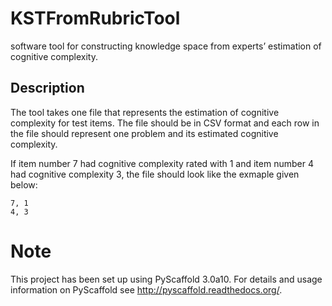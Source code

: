 # KSTFromRubricTool

software tool for constructing knowledge space from experts’ estimation of cognitive complexity.

## Description

The tool takes one file that represents the estimation of cognitive complexity for test items. The file should be in CSV format and each row in the file should represent one problem and its estimated cognitive complexity. 

If item number 7 had cognitive complexity rated with 1 and item number 4 had cognitive complexity 3, the file should look like the exmaple given below:

```
7, 1
4, 3
```

Note
====

This project has been set up using PyScaffold 3.0a10. For details and usage
information on PyScaffold see http://pyscaffold.readthedocs.org/.
